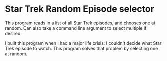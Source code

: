 # Star Trek Random Episode selector

This program reads in a list of all Star Trek episodes, and chooses one at random. Can also take a command line
	argument to select multiple if desired.

I built this program when I had a major life crisis: I couldn't decide what Star Trek episode to watch. This 
	program solves that problem by selecting one at random.
	